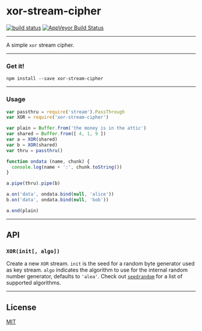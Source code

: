 # xor-stream-cipher

[![build status](http://img.shields.io/travis/chiefbiiko/xor-stream-cipher.svg?style=flat)](http://travis-ci.org/chiefbiiko/xor-stream-cipher) [![AppVeyor Build Status](https://ci.appveyor.com/api/projects/status/github/chiefbiiko/xor-stream-cipher?branch=master&svg=true)](https://ci.appveyor.com/project/chiefbiiko/xor-stream-cipher)

***

A simple `xor` stream cipher.

***

### Get it!

```
npm install --save xor-stream-cipher
```

***

### Usage

``` js
var passthru = require('stream').PassThrough
var XOR = require('xor-stream-cipher')

var plain = Buffer.from('the money is in the attic')
var shared = Buffer.from([ 4, 1, 9 ])
var a = XOR(shared)
var b = XOR(shared)
var thru = passthru()

function ondata (name, chunk) {
  console.log(name + ':', chunk.toString())
}

a.pipe(thru).pipe(b)

a.on('data', ondata.bind(null, 'alice'))
b.on('data', ondata.bind(null, 'bob'))

a.end(plain)
```

***

## API

### `XOR(init[, algo])`

Create a new `XOR` stream. `init` is the seed for a random byte generator used as key stream. `algo` indicates the algorithm to use for the internal random number generator, defaults to `'alea'`. Check out  [`seedrandom`](https://github.com/davidbau/seedrandom#other-fast-prng-algorithms) for a list of supported algorithms.

***

## License

[MIT](./license.md)

